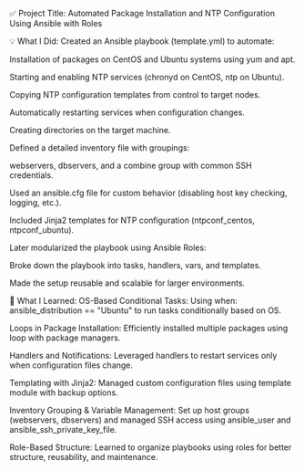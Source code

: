 ✅ Project Title:
Automated Package Installation and NTP Configuration Using Ansible with Roles

💡 What I Did:
Created an Ansible playbook (template.yml) to automate:

Installation of packages on CentOS and Ubuntu systems using yum and apt.

Starting and enabling NTP services (chronyd on CentOS, ntp on Ubuntu).

Copying NTP configuration templates from control to target nodes.

Automatically restarting services when configuration changes.

Creating directories on the target machine.

Defined a detailed inventory file with groupings:

webservers, dbservers, and a combine group with common SSH credentials.

Used an ansible.cfg file for custom behavior (disabling host key checking, logging, etc.).

Included Jinja2 templates for NTP configuration (ntpconf_centos, ntpconf_ubuntu).

Later modularized the playbook using Ansible Roles:

Broke down the playbook into tasks, handlers, vars, and templates.

Made the setup reusable and scalable for larger environments.

📘 What I Learned:
OS-Based Conditional Tasks:
Using when: ansible_distribution == "Ubuntu" to run tasks conditionally based on OS.

Loops in Package Installation:
Efficiently installed multiple packages using loop with package managers.

Handlers and Notifications:
Leveraged handlers to restart services only when configuration files change.

Templating with Jinja2:
Managed custom configuration files using template module with backup options.

Inventory Grouping & Variable Management:
Set up host groups (webservers, dbservers) and managed SSH access using ansible_user and ansible_ssh_private_key_file.

Role-Based Structure:
Learned to organize playbooks using roles for better structure, reusability, and maintenance.

